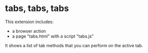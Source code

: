 # tabs, tabs, tabs

This extension includes:

* a browser action
* a page "tabs.html" with a script "tabs.js"

It shows a list of tab methods that you can perform on the active tab.
